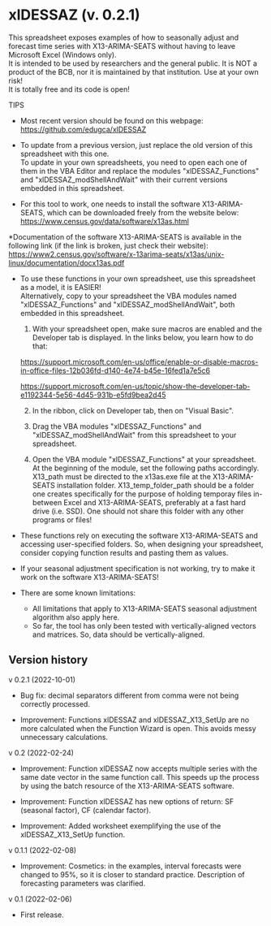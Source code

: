 # xlDESSAZ (v. 0.2.1)

This spreadsheet exposes examples of how to seasonally adjust and forecast time series with X13-ARIMA-SEATS without having to leave Microsoft Excel (Windows only).														
It is intended to be used by researchers and the general public. It is NOT a product of the BCB, nor it is maintained by that institution. Use at your own risk!														
It is totally free and its code is open!														
														
TIPS														
														
* Most recent version should be found on this webpage:														
https://github.com/edugca/xlDESSAZ														
														
* To update from a previous version, just replace the old version of this spreadsheet with this one.														
To update in your own spreadsheets, you need to open each one of them in the VBA Editor and replace the modules "xlDESSAZ_Functions" and "xlDESSAZ_modShellAndWait" with their current versions embedded in this spreadsheet.														
														
* For this tool to work, one needs to install the software X13-ARIMA-SEATS, which can be downloaded freely from the website below:														
https://www.census.gov/data/software/x13as.html														
														
*Documentation of the software X13-ARIMA-SEATS is available in the following link (if the link is broken, just check their website):														
https://www2.census.gov/software/x-13arima-seats/x13as/unix-linux/documentation/docx13as.pdf														
														
* To use these functions in your own spreadsheet, use this spreadsheet as a model, it is EASIER!														
Alternatively, copy to your spreadsheet the VBA modules named "xlDESSAZ_Functions" and "xlDESSAZ_modShellAndWait", both embedded in this spreadsheet.														
														
	1) With your spreadsheet open, make sure macros are enabled and the Developer tab is displayed. In the links below, you learn how to do that:													
														
	https://support.microsoft.com/en-us/office/enable-or-disable-macros-in-office-files-12b036fd-d140-4e74-b45e-16fed1a7e5c6													
	
	https://support.microsoft.com/en-us/topic/show-the-developer-tab-e1192344-5e56-4d45-931b-e5fd9bea2d45													
														
	2) In the ribbon, click on Developer tab, then on "Visual Basic".													
																		
	3) Drag the VBA modules "xlDESSAZ_Functions" and "xlDESSAZ_modShellAndWait" from this spreadsheet to your spreadsheet.													
																								
	4) Open the VBA module "xlDESSAZ_Functions" at your spreadsheet. At the beginning of the module, set the following paths accordingly.
X13_path must be directed to the x13as.exe file at the X13-ARIMA-SEATS installation folder.
X13_temp_folder_path should be a folder one creates specifically for the purpose of holding temporay files in-between Excel and X13-ARIMA-SEATS, preferably at a fast hard drive (i.e. SSD). One should not share this folder with any other programs or files!													
														
														
* These functions rely on executing the software X13-ARIMA-SEATS and accessing user-specified folders. So, when designing your spreadsheet, consider copying function results and pasting them as values.														
														
* If your seasonal adjustment specification is not working, try to make it work on the software X13-ARIMA-SEATS!														
														
* There are some known limitations:														
	* All limitations that apply to X13-ARIMA-SEATS seasonal adjustment algorithm also apply here.													
	* So far, the tool has only been tested with vertically-aligned vectors and matrices. So, data should be vertically-aligned.													
																											
## Version history														
														
v 0.2.1 (2022-10-01)

* Bug fix: decimal separators different from comma were not being correctly processed.

* Improvement: Functions xlDESSAZ and xlDESSAZ_X13_SetUp are no more calculated when the Function Wizard is open. This avoids messy unnecessary calculations.

v 0.2 (2022-02-24)

* Improvement: Function xlDESSAZ now accepts multiple series with the same date vector in the same function call. This speeds up the process by using the batch resource of the X13-ARIMA-SEATS software.

* Improvement: Function xlDESSAZ has new options of return: SF (seasonal factor), CF (calendar factor).

* Improvement: Added worksheet exemplifying the use of the xlDESSAZ_X13_SetUp function.

v 0.1.1 (2022-02-08)

* Improvement: Cosmetics: in the examples, interval forecasts were changed to 95%, so it is closer to standard practice. Description of forecasting parameters was clarified.

v 0.1 (2022-02-06)														

* First release.
